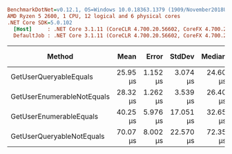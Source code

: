 ``` ini

BenchmarkDotNet=v0.12.1, OS=Windows 10.0.18363.1379 (1909/November2018Update/19H2)
AMD Ryzen 5 2600, 1 CPU, 12 logical and 6 physical cores
.NET Core SDK=5.0.102
  [Host]     : .NET Core 3.1.11 (CoreCLR 4.700.20.56602, CoreFX 4.700.20.56604), X64 RyuJIT  [AttachedDebugger]
  DefaultJob : .NET Core 3.1.11 (CoreCLR 4.700.20.56602, CoreFX 4.700.20.56604), X64 RyuJIT


```
|                     Method |     Mean |    Error |    StdDev |   Median | Rank | Gen 0 | Gen 1 | Gen 2 | Allocated |
|--------------------------- |---------:|---------:|----------:|---------:|-----:|------:|------:|------:|----------:|
|     GetUserQueryableEquals | 25.95 μs | 1.152 μs |  3.074 μs | 24.60 μs |    1 |     - |     - |     - |   3.34 KB |
| GetUserEnumerableNotEquals | 28.32 μs | 1.262 μs |  3.539 μs | 26.40 μs |    2 |     - |     - |     - |   3.07 KB |
|    GetUserEnumerableEquals | 40.25 μs | 5.976 μs | 17.051 μs | 32.65 μs |    3 |     - |     - |     - |   3.16 KB |
|  GetUserQueryableNotEquals | 70.07 μs | 8.002 μs | 22.570 μs | 72.35 μs |    4 |     - |     - |     - |   3.25 KB |
